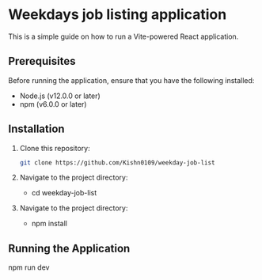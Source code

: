 # Weekdays job listing application

This is a simple guide on how to run a Vite-powered React application.

## Prerequisites

Before running the application, ensure that you have the following installed:

- Node.js (v12.0.0 or later)
- npm (v6.0.0 or later)

## Installation

1. Clone this repository:

   ```bash
   git clone https://github.com/Kishn0109/weekday-job-list

2. Navigate to the project directory:

   - cd weekday-job-list


3. Navigate to the project directory:
   - npm install

## Running the Application

npm run dev
